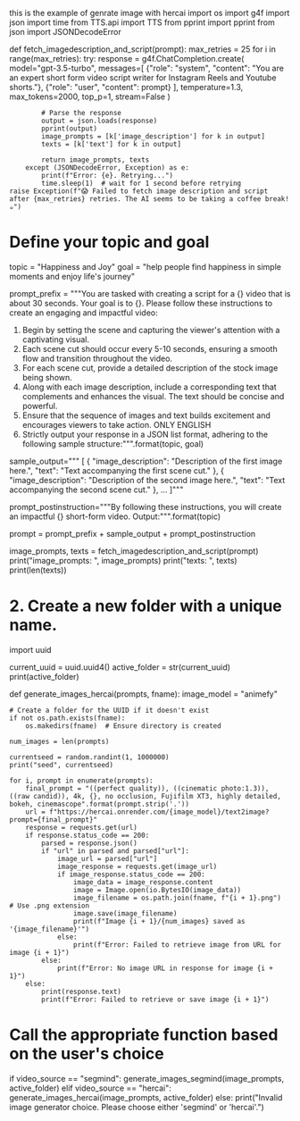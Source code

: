 this is the example of genrate image with hercai
import os
import g4f
import json
import time
from TTS.api import TTS
from pprint import pprint
from json import JSONDecodeError

def fetch_imagedescription_and_script(prompt):
    max_retries = 25
    for i in range(max_retries):
        try:
            response = g4f.ChatCompletion.create(
                model="gpt-3.5-turbo",
                messages=[
                    {"role": "system", "content": "You are an expert short form video script writer for Instagram Reels and Youtube shorts."},
                    {"role": "user", "content": prompt}
                ],
                temperature=1.3,
                max_tokens=2000,
                top_p=1,
                stream=False
            )

            # Parse the response
            output = json.loads(response)
            pprint(output)
            image_prompts = [k['image_description'] for k in output]
            texts = [k['text'] for k in output]

            return image_prompts, texts
        except (JSONDecodeError, Exception) as e:
            print(f"Error: {e}. Retrying...")
            time.sleep(1)  # wait for 1 second before retrying
    raise Exception(f"😱 Failed to fetch image description and script after {max_retries} retries. The AI seems to be taking a coffee break! ☕️")

# Define your topic and goal
topic = "Happiness and Joy"
goal = "help people find happiness in simple moments and enjoy life's journey"

prompt_prefix = """You are tasked with creating a script for a {} video that is about 30 seconds.
Your goal is to {}.
Please follow these instructions to create an engaging and impactful video:
1. Begin by setting the scene and capturing the viewer's attention with a captivating visual.
2. Each scene cut should occur every 5-10 seconds, ensuring a smooth flow and transition throughout the video.
3. For each scene cut, provide a detailed description of the stock image being shown.
4. Along with each image description, include a corresponding text that complements and enhances the visual. The text should be concise and powerful.
5. Ensure that the sequence of images and text builds excitement and encourages viewers to take action. ONLY ENGLISH
6. Strictly output your response in a JSON list format, adhering to the following sample structure:""".format(topic, goal)

sample_output="""
   [
       { "image_description": "Description of the first image here.", "text": "Text accompanying the first scene cut." },
       { "image_description": "Description of the second image here.", "text": "Text accompanying the second scene cut." },
     ...
   ]"""

prompt_postinstruction="""By following these instructions, you will create an impactful {} short-form video.
Output:""".format(topic)

prompt = prompt_prefix + sample_output + prompt_postinstruction

image_prompts, texts = fetch_imagedescription_and_script(prompt)
print("image_prompts: ", image_prompts)
print("texts: ", texts)
print(len(texts))

# 2. Create a new folder with a unique name.
import uuid

current_uuid = uuid.uuid4()
active_folder = str(current_uuid)
print(active_folder)


def generate_images_hercai(prompts, fname):
    image_model = "animefy"

    # Create a folder for the UUID if it doesn't exist
    if not os.path.exists(fname):
        os.makedirs(fname)  # Ensure directory is created

    num_images = len(prompts)

    currentseed = random.randint(1, 1000000)
    print("seed", currentseed)

    for i, prompt in enumerate(prompts):
        final_prompt = "((perfect quality)), ((cinematic photo:1.3)), ((raw candid)), 4k, {}, no occlusion, Fujifilm XT3, highly detailed, bokeh, cinemascope".format(prompt.strip('.'))
        url = f"https://hercai.onrender.com/{image_model}/text2image?prompt={final_prompt}"
        response = requests.get(url)
        if response.status_code == 200:
            parsed = response.json()
            if "url" in parsed and parsed["url"]:
                image_url = parsed["url"]
                image_response = requests.get(image_url)
                if image_response.status_code == 200:
                    image_data = image_response.content
                    image = Image.open(io.BytesIO(image_data))
                    image_filename = os.path.join(fname, f"{i + 1}.png")  # Use .png extension
                    image.save(image_filename)
                    print(f"Image {i + 1}/{num_images} saved as '{image_filename}'")
                else:
                    print(f"Error: Failed to retrieve image from URL for image {i + 1}")
            else:
                print(f"Error: No image URL in response for image {i + 1}")
        else:
            print(response.text)
            print(f"Error: Failed to retrieve or save image {i + 1}")

# Call the appropriate function based on the user's choice
if video_source == "segmind":
    generate_images_segmind(image_prompts, active_folder)
elif video_source == "hercai":
    generate_images_hercai(image_prompts, active_folder)
else:
    print("Invalid image generator choice. Please choose either 'segmind' or 'hercai'.")
